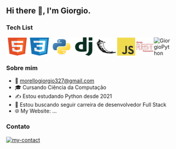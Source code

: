 ## Hi there 👋, I'm Giorgio.
### Tech List
<div style="display: flex">
 <img align="center" alt="Giorgio-HTML" height="50" width="60" src="https://raw.githubusercontent.com/devicons/devicon/master/icons/html5/html5-original.svg">
 <img align="center" alt="Giorgio-CSS" height="50" width="60" src="https://raw.githubusercontent.com/devicons/devicon/master/icons/css3/css3-original.svg">
 <img align="center" alt="Giorgio-Python" height="50" width="60" src="https://raw.githubusercontent.com/devicons/devicon/master/icons/python/python-original.svg">
 <img align="center" alt="Giorgio-Django" height="50" width="60" src="https://github.com/devicons/devicon/blob/master/icons/django/django-plain.svg">
 <img align="center" alt="Flask-Django" height="50" width="60" src="https://github.com/devicons/devicon/blob/master/icons/flask/flask-original.svg">
  <img align="center"alt="GiorgioPython"height="50"width="50"src="https://github.com/devicons/devicon/blob/master/icons/javascript/javascript-original.svg">
  <img title="Django Rest Framework" align="center"alt="GiorgioPython"height="50"width="50"src="https://raw.githubusercontent.com/devicons/devicon/ca28c779441053191ff11710fe24a9e6c23690d6/icons/djangorest/djangorest-line.svg">
  <img title="Django Ninja" align="center"alt="GiorgioPython"height="50"width="50"src="https://django-ninja.dev/img/logo-big.png">

  


 
</div>

### Sobre mim
- 📧 morellogiorgio327@gmail.com
- 🎓 Cursando Ciência da Computação
- ✍️ Estou estudando Python desde 2021
- 📝 Estou buscando seguir carreira de desenvolvedor Full Stack
- 🌐 My Website: ...


### Contato
<a href="https://www.linkedin.com/in/giorgio-morello-b72342231/" target="_blank" >
 <img align="center" alt="my-contact" src="https://img.shields.io/badge/LinkedIn-0077B5?style=for-the-badge&logo=linkedin&logoColor=white">
</a>





